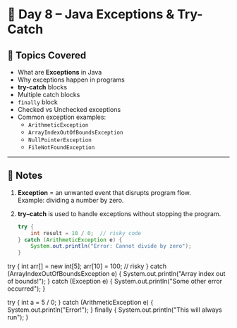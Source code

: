 # 🚀 Day 8 – Java Exceptions & Try-Catch

## 📌 Topics Covered
- What are **Exceptions** in Java  
- Why exceptions happen in programs  
- **try-catch** blocks  
- Multiple catch blocks  
- `finally` block  
- Checked vs Unchecked exceptions  
- Common exception examples:  
  - `ArithmeticException`  
  - `ArrayIndexOutOfBoundsException`  
  - `NullPointerException`  
  - `FileNotFoundException`

---

## 📖 Notes

1. **Exception** = an unwanted event that disrupts program flow.  
   Example: dividing a number by zero.

2. **try–catch** is used to handle exceptions without stopping the program.
   ```java
   try {
       int result = 10 / 0;  // risky code
   } catch (ArithmeticException e) {
       System.out.println("Error: Cannot divide by zero");
   }


<!-- Multiple catch blocks → for different errors. -->

try {
     int  arr[] = new int[5];
    arr[10] = 100; // risky
} catch (ArrayIndexOutOfBoundsException e) {
    System.out.println("Array index out of bounds!");
} catch (Exception e) {
    System.out.println("Some other error occurred");
}


<!-- finally block → always runs (even if exception occurs). -->

try {
    int a = 5 / 0;
} catch (ArithmeticException e) {
    System.out.println("Error!");
} finally {
    System.out.println("This will always run");
}